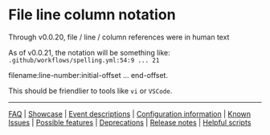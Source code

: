 # File line column notation

Through v0.0.20, file / line / column references were in human text

As of v0.0.21, the notation will be something like: `.github/workflows/spelling.yml:54:9 ... 21`

filename:line-number:initial-offset ... end-offset.

This should be friendlier to tools like `vi` or `VSCode`.

---
[FAQ](FAQ.md) | [Showcase](Showcase.md) | [Event descriptions](Event-descriptions.md) | [Configuration information](Configuration-information.md) | [Known Issues](Known-Issues.md) | [Possible features](Possible-features.md) | [Deprecations](Deprecations.md) | [Release notes](Release-notes.md) | [Helpful scripts](Helpful-scripts.md)
